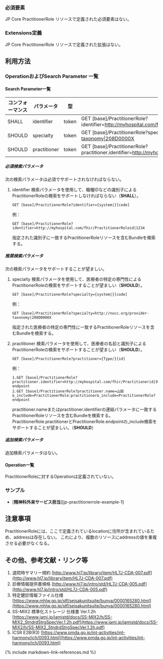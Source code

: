 
### 必須要素

 JP Core PractitionerRole リソースで定義された必須要素はない。

### Extensions定義

 JP Core PractitionerRole リソースで定義された拡張はない。

## 利用方法

### OperationおよびSearch Parameter 一覧

#### Search Parameter一覧

| コンフォーマンス | パラメータ    | 型     | 例                                                           |
| ---------------- | ------------- | ------ | ------------------------------------------------------------ |
| SHALL            | identifier    | token  | GET [base]/PractitionerRole?identifier=http://myhospital.com/fhir/PractitionerRoleid\|1234 |
| SHOULD            | specialty    | token  | GET [base]/PractitionerRole?specialty=http://nucc.org/provider-taxonomy\|208D0000X |
| SHOULD            | practitioner    | token  | GET [base]/PractitionerRole?practitioner.identifier=http://myhospital.com/fhir/Practitionerid\|97860456 |

##### 必須検索パラメータ

次の検索パラメータは必須でサポートされなければならない。

1. identifier 検索パラメータを使用して、職種IDなどの識別子によるPractitionerRoleの検索をサポートしなければならない（**SHALL**）。

   ```
   GET [base]/PractitionerRole?identifier={system|}[code]
   ```

   例：

   ```
   GET [base]/PractitionerRole?identifier=http://myhospital.com/fhir/PractitionerRoleid|1234
   ```

   指定された識別子に一致するPractitionerRoleリソースを含むBundleを検索する。

 

##### 推奨検索パラメータ

次の検索パラメータをサポートすることが望ましい。

1. specialty 検索パラメータを使用して、医療者の特定の専門性によるPractitionerRoleの検索をサポートすることが望ましい（**SHOULD**）。

   ```
   GET [base]/PractitionerRole?specialty={system|}[code]
   ```

   例：

   ```
   GET [base]/PractitionerRole?specialty=http://nucc.org/provider-taxonomy|208D0000X
   ```

   指定された医療者の特定の専門性に一致するPractitionerRoleリソースを含むBundleを検索する。

   

2. practitioner 検索パラメータを使用して、医療者の名前と識別子によるPractitionerRoleの検索をサポートすることが望ましい（**SHOULD**）。

   ```
   GET [base]/PractitionerRole?practitioner={Type/}[id]
   ```

   例：

   ```
   1.GET [base]/PractitionerRole?practitioner.identifier=http://myhospital.com/fhir/Practitionerid|97860456&_include=PractitionerRole:practitioner&_include=PractitionerRole?endpoint
   2.GET [base]/PractitionerRole?practitioner.name=山田&_include=PractitionerRole:practitioner&_include=PractitionerRole?endpoint
   ```

   practitioner.nameまたはpractitioner.identifierの連結パラメータに一致するPractitionerRoleリソースを含むBundleを検索する。PractitionerRole.practitionerとPractitionerRole.endpointの_include検索をサポートすることが望ましい。（**SHOULD**）


##### 追加検索パラメータ 

追加検索パラメータはない。

#### Operation一覧

PractitionerRoleに対するOperationは定義されていない。

### サンプル

* [**精神科外来サービス担当**][jp-practitionerrole-example-1]

## 注意事項

PractitionerRoleには、ここで定義されているlocationに住所が含まれているため、addressは存在しない。
これにより、複数のリソースにaddressの値を重複させる必要がなくなる。

## その他、参考文献・リンク等

1. 退院時サマリー規約 [http://www.hl7.jp/library/item/HL7J-CDA-007.pdf](http://www.hl7.jp/library/item/HL7J-CDA-007.pdf)
1. 診療情報提供書規格 [http://www.hl7.jp/intro/std/HL7J-CDA-005.pdf](http://www.hl7.jp/intro/std/HL7J-CDA-005.pdf)
1. 特定健診情報ファイル仕様 [https://www.mhlw.go.jp/stf/seisakunitsuite/bunya/0000165280.html](https://www.mhlw.go.jp/stf/seisakunitsuite/bunya/0000165280.html)
1. SS-MIX2 標準化ストレージ 仕様書 Ver.1.2h [https://www.jami.jp/jamistd/docs/SS-MIX2/h/SS-MIX2_StndrdStrgSpecVer.1.2h.pdf](https://www.jami.jp/jamistd/docs/SS-MIX2/h/SS-MIX2_StndrdStrgSpecVer.1.2h.pdf)
1. ICSR E2B(R3) [https://www.pmda.go.jp/int-activities/int-harmony/ich/0093.html](https://www.pmda.go.jp/int-activities/int-harmony/ich/0093.html)

{% include markdown-link-references.md %}
